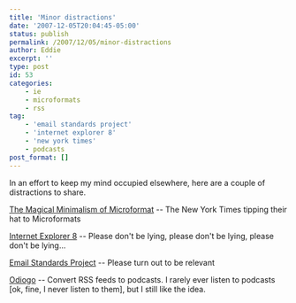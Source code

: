 ```yaml
---
title: 'Minor distractions'
date: '2007-12-05T20:04:45-05:00'
status: publish
permalink: /2007/12/05/minor-distractions
author: Eddie
excerpt: ''
type: post
id: 53
categories:
    - ie
    - microformats
    - rss
tag:
    - 'email standards project'
    - 'internet explorer 8'
    - 'new york times'
    - podcasts
post_format: []
---
```

In an effort to keep my mind occupied elsewhere, here are a couple of distractions to share.

[The Magical Minimalism of Microformat](http://open.blogs.nytimes.com/2007/12/05/the-magical-minimalism-of-microformats/) -- The New York Times tipping their hat to Microformats

[Internet Explorer 8](http://blogs.msdn.com/ie/archive/2007/12/05/internet-explorer-8.aspx) -- Please don't be lying, please don't be lying, please don't be lying...

[Email Standards Project](http://www.email-standards.org/) -- Please turn out to be relevant

[Odiogo](http://odiogo.com/) -- Convert RSS feeds to podcasts. I rarely ever listen to podcasts \[ok, fine, I never listen to them\], but I still like the idea.